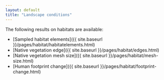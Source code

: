 ```yaml
---
layout: default
title: "Landscape conditions"
---
```


The following results on habitats are available:

* [Sampled habitat elements]({{ site.baseurl }}/pages/habitat/habitatelements.html)
* [Native vegetation edge]({{ site.baseurl }}/pages/habitat/edges.html)
* [Native vegetation mesh size]({{ site.baseurl }}/pages/habitat/mesh-size.html)
* [Human footprint change]({{ site.baseurl }}/pages/habitat/footprint-change.html)
